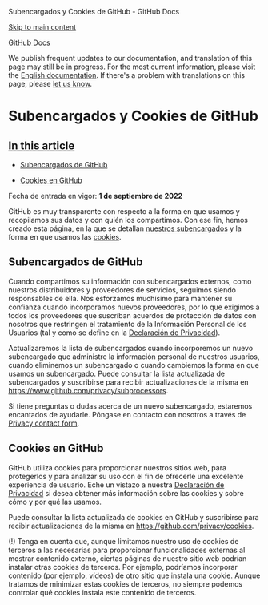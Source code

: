 Subencargados y Cookies de GitHub - GitHub Docs

[Skip to main content](#main-content)

[](/es)[GitHub Docs](/es)

We publish frequent updates to our documentation, and translation of this page may still be in progress. For the most current information, please visit the [English documentation](/en). If there's a problem with translations on this page, please [let us know](https://github.com/contact?form[subject]=translation%20issue%20on%20docs.github.com&form[comments]=).

Subencargados y Cookies de GitHub
==========

[In this article](/site-policy/privacy-policies/github-subprocessors-and-cookies#in-this-article)
----------

* [Subencargados de GitHub](#github-subprocessors)

* [Cookies en GitHub](#cookies-on-github)

Fecha de entrada en vigor: **1 de septiembre de 2022**

GitHub es muy transparente con respecto a la forma en que usamos y recopilamos sus datos y con quién los compartimos. Con ese fin, hemos creado esta página, en la que se detallan [nuestros subencargados](#github-subprocessors) y la forma en que usamos las [cookies](#cookies-on-github).

[](#github-subprocessors)Subencargados de GitHub
----------

Cuando compartimos su información con subencargados externos, como nuestros distribuidores y proveedores de servicios, seguimos siendo responsables de ella. Nos esforzamos muchísimo para mantener su confianza cuando incorporamos nuevos proveedores, por lo que exigimos a todos los proveedores que suscriban acuerdos de protección de datos con nosotros que restringen el tratamiento de la Información Personal de los Usuarios (tal y como se define en la [Declaración de Privacidad](/es/articles/github-privacy-statement)).

Actualizaremos la lista de subencargados cuando incorporemos un nuevo subencargado que administre la información personal de nuestros usuarios, cuando eliminemos un subencargado o cuando cambiemos la forma en que usamos un subencargado. Puede consultar la lista actualizada de subencargados y suscribirse para recibir actualizaciones de la misma en <https://www.github.com/privacy/subprocessors>.

Si tiene preguntas o dudas acerca de un nuevo subencargado, estaremos encantados de ayudarle. Póngase en contacto con nosotros a través de [Privacy contact form](https://github.com/contact/privacy).

[](#cookies-on-github)Cookies en GitHub
----------

GitHub utiliza cookies para proporcionar nuestros sitios web, para protegerlos y para analizar su uso con el fin de ofrecerle una excelente experiencia de usuario. Eche un vistazo a nuestra [Declaración de Privacidad](/es/github/site-policy/github-privacy-statement#our-use-of-cookies-and-tracking) si desea obtener más información sobre las cookies y sobre cómo y por qué las usamos.

Puede consultar la lista actualizada de cookies en GitHub y suscribirse para recibir actualizaciones de la misma en <https://github.com/privacy/cookies>.

(!) Tenga en cuenta que, aunque limitamos nuestro uso de cookies de terceros a las necesarias para proporcionar funcionalidades externas al mostrar contenido externo, ciertas páginas de nuestro sitio web podrían instalar otras cookies de terceros. Por ejemplo, podríamos incorporar contenido (por ejemplo, vídeos) de otro sitio que instala una cookie. Aunque tratamos de minimizar estas cookies de terceros, no siempre podemos controlar qué cookies instala este contenido de terceros.
